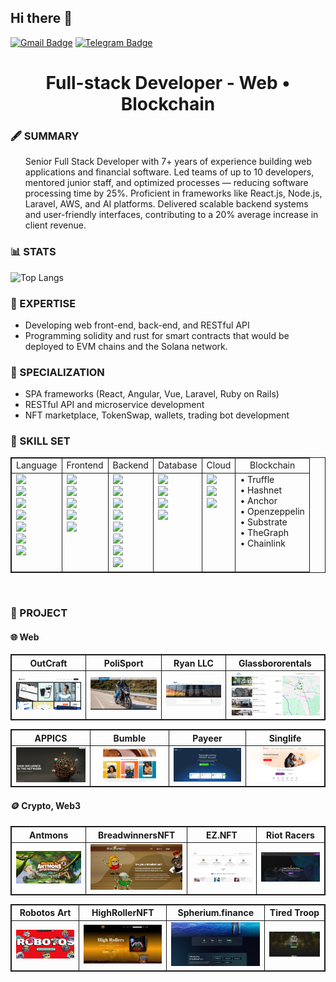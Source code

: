 ## Hi there 👋

[![Gmail Badge](https://img.shields.io/badge/-Gmail-c14438?style=flat-square&logo=Gmail&logoColor=white&link=mailto:cn.corestar@gmail.com)](mailto:KingStar365.21@gmail.com)
[![Telegram Badge](https://img.shields.io/badge/-Telegram-3495eb?style=flat-square&logo=Telegram&logoColor=white&link=https://t.me/proengindev)](https://t.me/proengindev)

<h1 align="center">
  <strong>
    Full-stack Developer - Web • Blockchain
  </strong>
</h2>

<h3><strong>🖋️ SUMMARY</strong></h3>
  <ul>
    <p>
      Senior Full Stack Developer with 7+ years of experience building web applications and financial software. Led teams of up to 10 developers, mentored junior staff, and optimized processes — reducing software processing time by 25%. Proficient in frameworks like React.js, Node.js, Laravel, AWS, and AI platforms. Delivered scalable backend systems and user-friendly interfaces, contributing to a 20% average increase in client revenue.
    </p>
  </ul>

<h3><strong>📊 STATS</strong></h3>
      
![Top Langs](https://github-readme-stats.vercel.app/api/top-langs/?username=prodevcn&hide=TeX&layout=compact&theme=tokyonight)

<h3><strong>🥼 EXPERTISE</strong></h3>
  <ul>
    <li>Developing web front-end, back-end, and RESTful API</li>
    <li>Programming solidity and rust for smart contracts that would be deployed to EVM chains and the Solana network. </li>
  </ul>

<h3><strong>🌟 SPECIALIZATION</strong></h3>
  <ul>
    <li>SPA frameworks (React, Angular, Vue, Laravel, Ruby on Rails)</li>
    <li>RESTful API and microservice development</li>
    <li>NFT marketplace, TokenSwap, wallets, trading bot development</li>
  </ul>
<h3><strong>🔮 SKILL SET</strong></h3>
  <table width="100%" style="border: 1px solid">
    <thead align="center">
      <tr style="border: 1px solid">
        <td style="border: 1px solid">Language</td>
        <td style="border: 1px solid">Frontend</td>
        <td style="border: 1px solid">Backend</td>
        <td style="border: 1px solid">Database</td>
        <td style="border: 1px solid">Cloud</td>
        <td style="border: 1px solid">Blockchain</td>
      </tr>
    </thead>
    <tbody>
      <tr>
        <td valign="top" style="border: 1px solid">
            <img src="https://img.shields.io/badge/JavaScript-323330?style=for-the-badge&logo=javascript&logoColor=F7DF1E" /><br />
            <img src="https://img.shields.io/badge/PHP-777BB4?style=for-the-badge&logo=php&logoColor=white" /><br />
            <img src="https://img.shields.io/badge/Angular-DD0031?style=for-the-badge&logo=angular&logoColor=white" /><br />
            <img src="https://img.shields.io/badge/Python-FFD43B?style=for-the-badge&logo=python&logoColor=blue" /><br />
            <img src="https://img.shields.io/badge/Ruby-CC342D?style=for-the-badge&logo=ruby&logoColor=white" /><br />
            <img src="https://img.shields.io/badge/Rust-black?style=for-the-badge&logo=rust&logoColor=#E57324" /><br />
            <img src="https://img.shields.io/badge/TypeScript-007ACC?style=for-the-badge&logo=typescript&logoColor=white" /><br />
        </td>
        <td valign="top" style="border: 1px solid">
            <img src="https://img.shields.io/badge/Angular-DD0031?style=for-the-badge&logo=angular&logoColor=white" /><br />
            <img src="https://img.shields.io/badge/React-20232A?style=for-the-badge&logo=react&logoColor=61DAFB" /><br />
            <img src="https://img.shields.io/badge/next%20js-000000?style=for-the-badge&logo=nextdotjs&logoColor=white" /><br />
            <img src="https://img.shields.io/badge/Vue%20js-35495E?style=for-the-badge&logo=vuedotjs&logoColor=4FC08D" /><br />
            <img src="https://img.shields.io/badge/Electron-2B2E3A?style=for-the-badge&logo=electron&logoColor=9FEAF9" /><br />
        </td>
         <td valign="top" style="border: 1px solid">
            <img src="https://img.shields.io/badge/Node%20js-339933?style=for-the-badge&logo=nodedotjs&logoColor=white" /><br />
            <img src="https://img.shields.io/badge/PHP-777BB4?style=for-the-badge&logo=php&logoColor=white" /><br />
            <img src="https://img.shields.io/badge/Express%20js-000000?style=for-the-badge&logo=express&logoColor=white" /><br />
            <img src="https://img.shields.io/badge/nestjs-E0234E?style=for-the-badge&logo=nestjs&logoColor=white" /><br />
            <img src="https://img.shields.io/badge/Laravel-FF2D20?style=for-the-badge&logo=laravel&logoColor=whites" /><br />
            <img src="https://img.shields.io/badge/Django-092E20?style=for-the-badge&logo=django&logoColor=green" /><br />
            <img src="https://img.shields.io/badge/.NET-512BD4?style=for-the-badge&logo=dotnet&logoColor=white" /><br />
            <img src="https://img.shields.io/badge/Ruby_on_Rails-CC0000?style=for-the-badge&logo=ruby-on-rails&logoColor=white" /><br />
        </td>
        <td valign="top" style="border: 1px solid">
            <img src="https://img.shields.io/badge/MySQL-005C84?style=for-the-badge&logo=mysql&logoColor=white" /><br />
            <img src="https://img.shields.io/badge/PostgreSQL-316192?style=for-the-badge&logo=postgresql&logoColor=white" /><br />
            <img src="https://img.shields.io/badge/MongoDB-4EA94B?style=for-the-badge&logo=mongodb&logoColor=white" /><br />
            <img src="https://img.shields.io/badge/redis-%23DD0031.svg?&style=for-the-badge&logo=redis&logoColor=white" /><br />
        </td>
        <td valign="top" style="border: 1px solid">
            <img src="https://img.shields.io/badge/Amazon_AWS-FF9900?style=for-the-badge&logo=amazonaws&logoColor=white" /><br />
            <img src="https://img.shields.io/badge/firebase-ffca28?style=for-the-badge&logo=firebase&logoColor=black" /><br />
            <img src="https://img.shields.io/badge/microsoft%20azure-0089D6?style=for-the-badge&logo=microsoft-azure&logoColor=white" /><br />
        </td>
        <td valign="top" style="border: 1px solid">
            • Truffle <br />
            • Hashnet <br />
            • Anchor <br />
            • Openzeppelin <br />
            • Substrate <br />
            • TheGraph <br />
            • Chainlink <br />
        </td>
      </tr>
    </tbody>
  </table>
</p>
<br />
<h3><strong>🔖 PROJECT</strong></h3>
  <h4><strong>🌐 Web</strong></h4>
    <table align="center" style="border: 1px solid">
      <thead align="center">
        <tr align="center">
          <th align="center" style="border: 1px solid">OutCraft</th>
          <th align="center" style="border: 1px solid">PoliSport</th>
          <th align="center" style="border: 1px solid">Ryan LLC</th>
          <th align="center" style="border: 1px solid">Glassbororentals</th>
        </tr>
      </thead>
      <tbody align="center">
        <tr>
          <td style="border: 1px solid">
            <a href="https://.outcraft.agency/">
              <img src="./assests/WEB/OutCraft_web.png" width="200">
            </a>
          </td>
          <td style="border: 1px solid">
            <a href="https://polisport.com/">
              <img src="./assests/WEB/polispot_web.png" width="200">
            </a>
          </td>
          <td style="border: 1px solid">
            <a href="https://ryan.com/">
              <img src="./assests/WEB/Ryan LLC_web.png" width="200">
            </a>
          </td>
          <td style="border: 1px solid">
            <a href="https://glassbororentals.com/en/">
              <img src="./assests/WEB/Glassboro_web.png" width="200">
            </a>
          </td>
        </tr>
      </tbody>
    </table>
    <table align="center" style="border: 1px solid">
      <thead align="center">
        <tr align="center">
          <th align="center" style="border: 1px solid">APPICS</th>
          <th align="center" style="border: 1px solid">Bumble</th>
          <th align="center" style="border: 1px solid">Payeer</th>
          <th align="center" style="border: 1px solid">Singlife</th>
        </tr>
      </thead>
      <tbody>
        <tr>
          <td style="border: 1px solid">
            <a href="https://appics.com/">
              <img src="./assests/WEB/appics_web.jpg" width="200">
            </a>
          </td>
          <td style="border: 1px solid">
            <a href="https://bumble.com/">
              <img src="./assests/WEB/bumble_web.jpg" width="200">
            </a>
          </td>
          <td style="border: 1px solid">
            <a href="https://payeer.com/en/">
              <img src="./assests/WEB/payeer_web.jpg" width="200">
            </a>
          </td>
          <td style="border: 1px solid">
            <a href="https://singlife.com/en">
              <img src="./assests/WEB/singlife_web.jpg" width="200">
            </a>
          </td>
        </tr>
      </tbody>
    </table>
  <h4><strong>🪙 Crypto, Web3</strong></h4>
    <table align="center" style="border: 1px solid">
      <thead align="center">
        <tr align="center">
          <th align="center" style="border: 1px solid">Antmons</th>
          <th align="center" style="border: 1px solid">BreadwinnersNFT</th>
          <th align="center" style="border: 1px solid">EZ.NFT</th>
          <th align="center" style="border: 1px solid">Riot Racers</th>
        </tr>
      </thead>
      <tbody align="center">
        <tr>
          <td style="border: 1px solid">
            <a href="https://antmons.com/">
              <img src="./assests/Blockchain/antmons.jpg" width="200">
            </a>
          </td>
          <td style="border: 1px solid">
            <a href="https://breadwinnersnft.io">
              <img src="./assests/Blockchain/breadwinner.jpg" width="200">
            </a>
          </td>
          <td style="border: 1px solid">
            <a href="https://ez-nft.io/">
              <img src="./assests/Blockchain/ez.jpg" width="200">
            </a>
          </td>
          <td style="border: 1px solid">
            <a href="https://riotracers.com/">
              <img src="./assests/Blockchain/riot.jpg" width="200">
            </a>
          </td>
        </tr>
      </tbody>
    </table>
    <table align="center" style="border: 1px solid">
      <thead align="center">
        <tr align="center">
          <th align="center" style="border: 1px solid">Robotos Art</th>
          <th align="center" style="border: 1px solid">HighRollerNFT</th>
          <th align="center" style="border: 1px solid">Spherium.finance</th>
          <th align="center" style="border: 1px solid">Tired Troop</th>
        </tr>
      </thead>
      <tbody align="center">
        <tr>
          <td style="border: 1px solid">
            <a href="https://robotos.art">
              <img src="./assests/Blockchain/robotos.jpg" width="200">
            </a>
          </td>
          <td style="border: 1px solid">
            <a href="https://highrollersnft.com/">
              <img src="./assests/Blockchain/rollers.jpg" width="200">
            </a>
          </td>
          <td style="border: 1px solid">
            <a href="https://spherium.finance/">
              <img src="./assests/Blockchain/spherium.jpg" width="200">
            </a>
          </td>
          <td style="border: 1px solid">
            <a href="https://tiredtroop.io/">
              <img src="./assests/Blockchain/tired.jpg" width="200">
            </a>
          </td>
        </tr>
      </tbody>
    </table>
